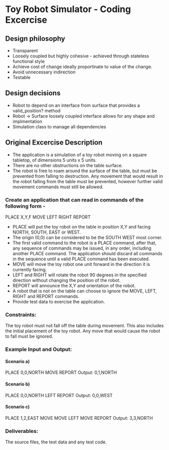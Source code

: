 # Toy Robot Simulator - Coding Excercise

## Design philosophy

* Transparent
* Loosely coupled but highly cohesive - achieved through stateless functional style
* Achieve cost of change ideally proportinate to value of the change.
* Avoid unnecessary indirection
* Testable

## Design decisions

* Robot to depend on an interface from surface that provides a valid_position? method
* Robot -> Surface loosely coupled interface allows for any shape and implmentation
* Simulation class to manage all dependencies

## Original Excercise Description

* The application is a simulation of a toy robot moving on a square tabletop, of dimensions 5 units x 5 units.
* There are no other obstructions on the table surface.
* The robot is free to roam around the surface of the table, but must be prevented from falling to destruction. Any movement that would result in the robot falling from the table must be prevented, however further valid movement commands must still
be allowed.

### Create an application that can read in commands of the following form -
PLACE X,Y,F
MOVE
LEFT
RIGHT
REPORT

* PLACE will put the toy robot on the table in position X,Y and facing NORTH, SOUTH, EAST or WEST.
* The origin (0,0) can be considered to be the SOUTH WEST most corner.
* The first valid command to the robot is a PLACE command, after that, any sequence of commands may be issued, in any order, including another PLACE command. The application should discard all commands in the sequence until a valid PLACE command has been executed.
* MOVE will move the toy robot one unit forward in the direction it is currently facing.
* LEFT and RIGHT will rotate the robot 90 degrees in the specified direction without changing the position of the robot.
* REPORT will announce the X,Y and orientation of the robot.
* A robot that is not on the table can choose to ignore the MOVE, LEFT, RIGHT and REPORT commands.
* Provide test data to exercise the application.


### Constraints:
The toy robot must not fall off the table during movement. This also includes the initial placement of the toy robot.
Any move that would cause the robot to fall must be ignored.

### Example Input and Output:
#### Scenario a)
PLACE 0,0,NORTH
MOVE
REPORT
Output: 0,1,NORTH

#### Scenario b)
PLACE 0,0,NORTH
LEFT
REPORT
Output: 0,0,WEST

#### Scenario c)
PLACE 1,2,EAST
MOVE
MOVE
LEFT
MOVE
REPORT
Output: 3,3,NORTH

### Deliverables:
The source files, the test data and any test code.
